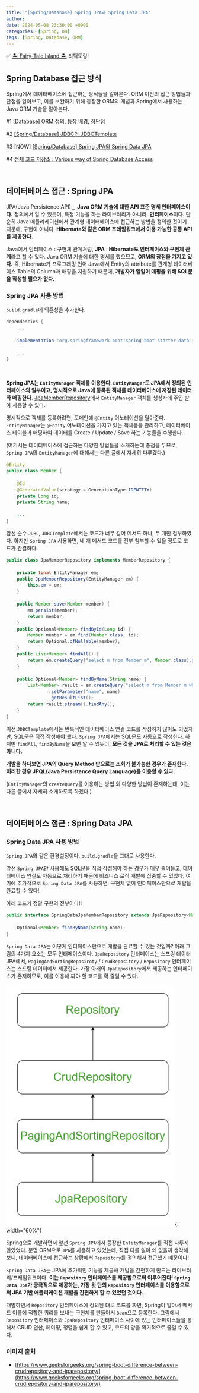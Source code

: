 ```yaml
---
title: "[Spring/Database] Spring JPA와 Spring Data JPA"
author: 
date: 2024-05-08 23:30:00 +0900
categories: [Spring, DB]
tags: [Spring, Database, ORM]
---
```


✅ [🏝️ Fairy-Tale Island 🏝️](https://github.com/GDSC-CAU/FTIsland-BE) 리팩토링!

## **Spring Database 접근 방식**

Spring에서 데이터베이스에 접근하는 방식들을 알아본다. ORM 이전의 접근 방법들과 단점을 알아보고, 이를 보완하기 위해 등장한 ORM의 개념과 Spring에서 사용하는 Java ORM 기술을 알아본다.

#1 [[Database] ORM 정의, 등장 배경, 장단점](https://rumoszin.github.io/posts/database-orm/)

#2 [[Spring/Database] JDBC와 JDBCTemplate](https://rumoszin.github.io/posts/spring-database-jdbc-template/)

#3 [NOW] [[Spring/Database] Spring JPA와 Spring Data JPA](https://rumoszin.github.io/posts/spring-database-jpa/)

#4 [전체 코드 저장소 : Various way of Spring Database Access](https://github.com/RumosZin/spring-various-db-access)

<br>

## **데이터베이스 접근 : Spring JPA**

JPA(Java Persistence API)는 **Java ORM 기술에 대한 API 표준 명세 인터페이스이다.** 정의에서 알 수 있듯이, 특정 기능을 하는 라이브러리가 아니라, **인터페이스**이다. 단순히 Java 애플리케이션에서 관계형 데이터베이스에 접근하는 방법을 정의한 것이기 때문에, 구현이 아니다. **Hibernate와 같은 ORM 프레임워크에서 이용 가능한 공통 API를 제공한다.**

Java에서 인터페이스 : 구현체 관계처럼, **JPA : Hibernate도 인터페이스와 구현체 관계**라고 할 수 있다. Java ORM 기술에 대한 명세를 했으므로, **ORM의 장점을 가지고 있다.** 즉, Hibernate가 프로그래밍 언어 Java에서 Entity의 attribute를 관계형 데이터베이스 Table의 Column과 매핑을 지원하기 때문에, **개발자가 일일이 매핑을 위해 SQL문을 작성할 필요가 없다.**

### **Spring JPA 사용 방법**

`build.gradle`에 의존성을 추가한다.
```gradle
dependencies {
    ...

    implementation 'org.springframework.boot:spring-boot-starter-data-jpa'

    ...
}
```

<br>

**Spring JPA는 `EntityManager` 객체를 이용한다. `EntityManger`도 JPA에서 정의된 인터페이스의 일부이고, 명시적으로 Java에 등록된 객체를 데이터베이스에 저장된 데이터와 매핑한다.** [JpaMemberRepository](https://github.com/RumosZin/spring-various-db-access/commit/adbae3634b6c4810f118ce1be958d111cb798f10)에서 `EntityManager` 객체를 생성자에 주입 받아 사용할 수 있다.

명시적으로 객체를 등록하려면, 도메인에 `@Entity` 어노테이션을 달아준다. `EntityManager`는 `@Entity` 어노테이션을 가지고 있는 객체들을 관리하고, 데이터베이스 테이블과 매핑하여 데이터를 Create / Update / Save 하는 기능들을 수행한다. 

(여기서는 데이터베이스에 접근하는 다양한 방법들을 소개하는데 중점을 두므로, `Spring JPA`의 `EntityManager`에 대해서는 다른 글에서 자세히 다루겠다.)

```java
@Entity
public class Member {

    @Id
    @GeneratedValue(strategy = GenerationType.IDENTITY)
    private Long id;
    private String name;

    ...
}
```

앞선 순수 `JDBC`, `JDBCTemplate`에서는 코드가 너무 길어 메서드 하나, 두 개만 첨부하였다. 하지만 `Spring JPA` 사용하면, 네 개 메서드 코드를 전부 첨부할 수 있을 정도로 코드가 간결하다.

```java
public class JpaMemberRepository implements MemberRepository {

    private final EntityManager em;
    public JpaMemberRepository(EntityManager em) {
        this.em = em;
    }

    public Member save(Member member) {
        em.persist(member);
        return member;
    }
    public Optional<Member> findById(Long id) {
        Member member = em.find(Member.class, id);
        return Optional.ofNullable(member);
    }
    public List<Member> findAll() {
        return em.createQuery("select m from Member m", Member.class).getResultList();
    }

    public Optional<Member> findByName(String name) {
        List<Member> result = em.createQuery("select m from Member m where m.name = :name", Member.class)
                .setParameter("name", name)
                .getResultList();
        return result.stream().findAny();
    }
}
```

이전 `JDBCTemplate`에서는 반복적인 데이터베이스 연결 코드를 작성하지 않아도 되었지만, SQL문은 직접 작성해야 했다. `Spring JPA`에서는 SQL문도 자동으로 작성한다. 하지만 `findAll`, `findByName`을 보면 알 수 있듯이, **모든 것을 JPA로 처리할 수 있는 것은 아니다.**

**개발을 하다보면 JPA의 Query Method 만으로는 조회가 불가능한 경우가 존재한다. 이러한 경우 JPQL(Java Persistence Query Language)를 이용할 수 있다.**

(`EntityManager`의 `createQuery`를 이용하는 방법 외 다양한 방법이 존재하는데, 이는 다른 글에서 자세히 소개하도록 하겠다.)

<br>

## **데이터베이스 접근 : Spring Data JPA**

### **Spring Data JPA 사용 방법**

`Spring JPA`와 같은 환경설정이다. `build.gradle`을 그대로 사용한다.

앞선 `Spring JPA`만 사용해도 SQL문을 직접 작성해야 하는 경우가 매우 줄어들고, 데이터베이스 연결도 자동으로 처리하기 때문에 비즈니스 로직 개발에 집중할 수 있었다. 여기에 추가적으로 `Spring Data JPA`를 사용하면, 구현체 없이 인터페이스만으로 개발을 완료할 수 있다!

아래 코드가 정말 구현의 전부이다!!

```java
public interface SpringDataJpaMemberRepository extends JpaRepository<Member, Long>, MemberRepository {

    Optional<Member> findByName(String name);
}

```

`Spring Data JPA`는 어떻게 인터페이스만으로 개발을 완료할 수 있는 것일까? 아래 그림의 4가지 요소는 모두 인터페이스이다. `JpaRepository` 인터페이스는 스프링 데이터 JPA에서, `PagingAndSortingReposiroty` / `CrudRepository` / `Repository` 인터페이스는 스프링 데이터에서 제공한다. 가장 아래의 `JpaRepository`에서 제공하는 인터페이스가 존재하므로, 이를 이용해 짜야 할 코드를 확 줄일 수 있다.

![Untitled](/assets/img/240107-2.png){: width="60%"}

Spring으로 개발하면서 앞선 `Spring JPA`에서 등장한 `EntityManager`를 직접 다루지 않았었다. 분명 ORM으로 `JPA`를 사용하고 있었는데, 직접 다룰 일이 왜 없을까 생각해보니, 데이터베이스에 접근하는 상황에서 `Repository`를 정의해서 접근했기 떄문이다! 

`Spring Data JPA`는 JPA에 추가적인 기능을 제공해 개발을 간편하게 만드는 라이브러리/프레임워크이다. **이는 `Repository` 인터페이스를 제공함으로써 이루어진다! `Spring Data Jpa`가 궁극적으로 제공하는, 가장 윗 단의 `Repository` 인터페이스를 이용함으로써 JPA 기반 애플리케이션 개발을 간편하게 할 수 있었던 것이다.**

개발하면서 `Repository` 인터페이스에 정의된 대로 코드를 짜면, Spring이 알아서 메서드 이름에 적합한 쿼리를 보내는 구현체를 만들어서 `Bean`으로 등록한다. 그림에서 `Repository` 인터페이스와 `JpaRepository` 인터페이스 사이에 있는 인터페이스들을 통해서 CRUD 연산, 페이징, 정렬을 쉽게 할 수 있고, 코드의 양을 획기적으로 줄일 수 있다.

### **이미지 출처**

- [https://www.geeksforgeeks.org/spring-boot-difference-between-crudrepository-and-jparepository/](https://www.geeksforgeeks.org/spring-boot-difference-between-crudrepository-and-jparepository/)